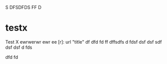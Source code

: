 


S
DFSDFDS
FF
D

# testx
Test X
ewrwerwr
ewr
ee
[r]: url "title"
df
dfd
fd
ff
dffsdfs
d
fdsf
dsf
dsf
sdf
dsf
dsf
d
fds






dfd
fd
